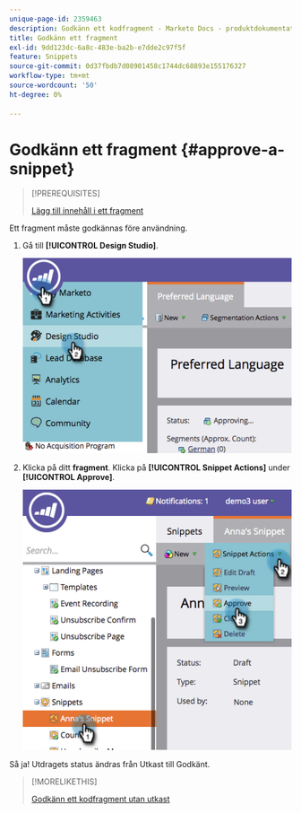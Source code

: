 ```yaml
---
unique-page-id: 2359463
description: Godkänn ett kodfragment - Marketo Docs - produktdokumentation
title: Godkänn ett fragment
exl-id: 9dd123dc-6a8c-483e-ba2b-e7dde2c97f5f
feature: Snippets
source-git-commit: 0d37fbdb7d08901458c1744dc68893e155176327
workflow-type: tm+mt
source-wordcount: '50'
ht-degree: 0%

---
```


# Godkänn ett fragment {#approve-a-snippet}

>[!PREREQUISITES]
>
>[Lägg till innehåll i ett fragment](/help/marketo/product-docs/personalization/segmentation-and-snippets/snippets/add-content-to-a-snippet.md)

Ett fragment måste godkännas före användning.

1. Gå till **[!UICONTROL Design Studio]**.

   ![](assets/image2014-9-16-8-3a55-3a15.png)

1. Klicka på ditt **fragment**. Klicka på **[!UICONTROL Snippet Actions]** under **[!UICONTROL Approve]**.

   ![](assets/image2014-9-16-8-3a55-3a24.png)

Så ja! Utdragets status ändras från Utkast till Godkänt.

>[!MORELIKETHIS]
>
>[Godkänn ett kodfragment utan utkast](/help/marketo/product-docs/personalization/segmentation-and-snippets/snippets/approve-a-snippet-with-no-draft.md)
